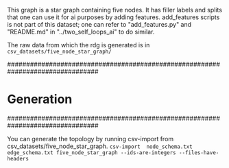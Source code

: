 This graph is a star graph containing five nodes.
It has filler labels and splits that one can use it for ai purposes by adding features.
add_features scripts is not part of this dataset; one can refer to "add_features.py"
and "README.md" in "../two_self_loops_ai" to do similar.

The raw data from which the rdg is generated is in `csv_datasets/five_node_star_graph/`

################################################################################
# Generation
################################################################################

You can generate the topology by running csv-import from csv_datasets/five_node_star_graph.
`csv-import  node_schema.txt edge_schema.txt five_node_star_graph --ids-are-integers --files-have-headers`
